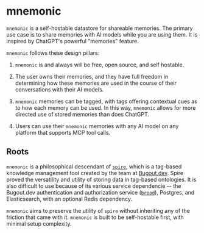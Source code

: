 # mnemonic

`mnemonic` is a self-hostable datastore for shareable memories. The primary use case is to share memories with AI models while you are using them.
It is inspired by ChatGPT's powerful "memories" feature.

`mnemonic` follows these design pillars:

1. `mnemonic` is and always will be free, open source, and self hostable.

2. The user owns their memories, and they have full freedom in determining how these memories are used in the course of their conversations with their AI models.

3. `mnemonic` memories can be tagged, with tags offering contextual cues as to how each memory can be used. In this way, `mnemonic` allows for more directed use
of stored memories than does ChatGPT.

4. Users can use their `mnemonic` memories with any AI model on any platform that supports MCP tool calls.

## Roots

`mnemonic` is a philosophical descendant of [`spire`](https://github.com/bugout-dev/spire), which is a tag-based knowledge management tool created by the team at
[Bugout.dev](https://bugout.dev). Spire proved the versatility and utility of storing data in tag-based ontologies. It is also difficult to use because of its
various service dependencie -- the Bugout.dev authentication and authorization service ([`brood`](https://github.com/bugout-dev/brood)), Postgres, and Elasticsearch, with
an optional Redis dependency.

`mnemonic` aims to preserve the utility of `spire` without inheriting any of the friction that came with it. `mnemonic` is built to be self-hostable first, with minimal
setup complexity.


